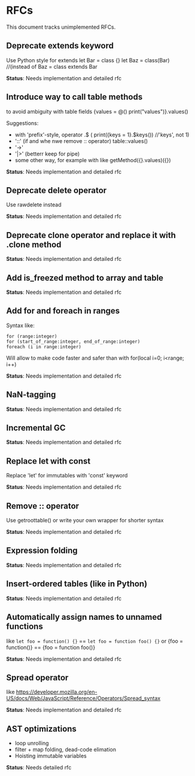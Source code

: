 ﻿# RFCs

This document tracks unimplemented RFCs.

## Deprecate extends keyword

Use Python style for extends
  let Bar = class {}
  let Baz = class(Bar) //(instead of Baz = class extends Bar

**Status**: Needs implementation and detailed rfc

## Introduce way to call table methods

to avoid ambiguity with table fields {values = @() print("values")}.values()

Suggestions:

  - with 'prefix'-style, operator .$ ( print({keys = 1}.$keys()) //'keys', not 1)
  - '::' (if and whe nwe remove :: operator) table::values()
  - '->'
  - '|>' (betterr keep for pipe)
  - some other way, for example with like getMethod({}.values)({})

**Status**: Needs implementation and detailed rfc

## Deprecate delete operator

Use rawdelete instead

**Status**: Needs implementation and detailed rfc

## Deprecate clone operator and replace it with .clone method

**Status**: Needs implementation and detailed rfc

## Add is_freezed method to array and table

**Status**: Needs implementation and detailed rfc

## Add for and foreach in ranges

Syntax like:
  ```
  for (range:integer)
  for (start_of_range:integer, end_of_range:integer)
  foreach (i in range:integer)
  ```

Will allow to make code faster and safer than with for(local i=0; i<range; i++)

**Status**: Needs implementation and detailed rfc

## NaN-tagging

**Status**: Needs implementation and detailed rfc

## Incremental GC

**Status**: Needs implementation and detailed rfc

## Replace let with const

Replace 'let' for immutables with 'const' keyword

**Status**: Needs implementation and detailed rfc

## Remove :: operator

Use getroottable() or write your own wrapper for shorter syntax

**Status**: Needs implementation and detailed rfc

## Expression folding

**Status**: Needs implementation and detailed rfc

## Insert-ordered tables (like in Python)

**Status**: Needs implementation and detailed rfc

## Automatically assign names to unnamed functions

like `let foo = function() {}` == `let foo = function foo() {}`
or {foo = function()} == {foo = function foo()}

**Status**: Needs implementation and detailed rfc

## Spread operator

like https://developer.mozilla.org/en-US/docs/Web/JavaScript/Reference/Operators/Spread_syntax

**Status**: Needs implementation and detailed rfc

## AST optimizations

- loop unrolling
- filter + map folding, dead-code elimation
- Hoisting immutable variables

**Status**: Needs detailed rfc
